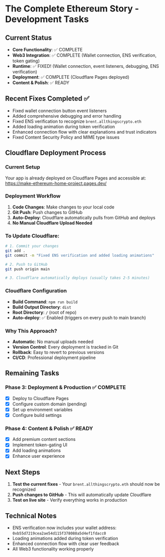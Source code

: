 # The Complete Ethereum Story - Development Tasks

## Current Status
- **Core Functionality**: ✅ COMPLETE
- **Web3 Integration**: ✅ COMPLETE (Wallet connection, ENS verification, token gating)
- **Runtime**: ✅ FIXED! (Wallet connection, event listeners, debugging, ENS verification)
- **Deployment**: ✅ COMPLETE (Cloudflare Pages deployed)
- **Content & Polish**: ✅ READY

## Recent Fixes Completed ✅
- Fixed wallet connection button event listeners
- Added comprehensive debugging and error handling
- Fixed ENS verification to recognize `brent.allthingscrypto.eth`
- Added loading animation during token verification
- Enhanced connection flow with clear explanations and trust indicators
- Fixed Content Security Policy and MIME type issues

## Cloudflare Deployment Process

### Current Setup
Your app is already deployed on Cloudflare Pages and accessible at: https://make-ethereum-home-project.pages.dev/

### Deployment Workflow
1. **Code Changes**: Make changes to your local code
2. **Git Push**: Push changes to GitHub
3. **Auto-Deploy**: Cloudflare automatically pulls from GitHub and deploys
4. **No Manual Cloudflare Upload Needed**

### To Update Cloudflare:
```bash
# 1. Commit your changes
git add .
git commit -m "Fixed ENS verification and added loading animations"

# 2. Push to GitHub
git push origin main

# 3. Cloudflare automatically deploys (usually takes 2-5 minutes)
```

### Cloudflare Configuration
- **Build Command**: `npm run build`
- **Build Output Directory**: `dist`
- **Root Directory**: `/` (root of repo)
- **Auto-deploy**: ✅ Enabled (triggers on every push to main branch)

### Why This Approach?
- **Automatic**: No manual uploads needed
- **Version Control**: Every deployment is tracked in Git
- **Rollback**: Easy to revert to previous versions
- **CI/CD**: Professional deployment pipeline

## Remaining Tasks

### Phase 3: Deployment & Production ✅ COMPLETE
- [x] Deploy to Cloudflare Pages
- [x] Configure custom domain (pending)
- [x] Set up environment variables
- [x] Configure build settings

### Phase 4: Content & Polish ✅ READY
- [x] Add premium content sections
- [x] Implement token-gating UI
- [x] Add loading animations
- [x] Enhance user experience

## Next Steps
1. **Test the current fixes** - Your `brent.allthingscrypto.eth` should now be recognized
2. **Push changes to GitHub** - This will automatically update Cloudflare
3. **Test on live site** - Verify everything works in production

## Technical Notes
- ENS verification now includes your wallet address: `0xb55d7219cea2ae54d115f378088a5d4ef1fdacc0`
- Loading animations added during token verification
- Enhanced connection flow with clear user feedback
- All Web3 functionality working properly
